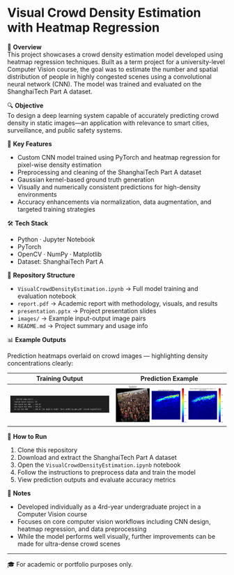# Visual Crowd Density Estimation with Heatmap Regression


📌 **Overview**  
This project showcases a crowd density estimation model developed using heatmap regression techniques. Built as a term project for a university-level Computer Vision course, the goal was to estimate the number and spatial distribution of people in highly congested scenes using a convolutional neural network (CNN). The model was trained and evaluated on the ShanghaiTech Part A dataset.


🔍 **Objective**  
To design a deep learning system capable of accurately predicting crowd density in static images—an application with relevance to smart cities, surveillance, and public safety systems.


🧠 **Key Features**  

- Custom CNN model trained using PyTorch and heatmap regression for pixel-wise density estimation  
- Preprocessing and cleaning of the ShanghaiTech Part A dataset  
- Gaussian kernel-based ground truth generation  
- Visually and numerically consistent predictions for high-density environments  
- Accuracy enhancements via normalization, data augmentation, and targeted training strategies


🛠 **Tech Stack**  

- Python · Jupyter Notebook  
- PyTorch  
- OpenCV · NumPy · Matplotlib  
- Dataset: ShanghaiTech Part A  


📂 **Repository Structure**  

- `VisualCrowdDensityEstimation.ipynb` → Full model training and evaluation notebook  
- `report.pdf` → Academic report with methodology, visuals, and results  
- `presentation.pptx` → Project presentation slides  
- `images/` → Example input-output image pairs  
- `README.md` → Project summary and usage info  


📊 **Example Outputs**

Prediction heatmaps overlaid on crowd images — highlighting density concentrations clearly:

| Training Output | Prediction Example |
|------------------|---------------------|
| ![Training Result](VisualCrowdDensityEstimation/images/output5.png) | ![Prediction Example](VisualCrowdDensityEstimation/images/output8.png) |


🚀 **How to Run**

1. Clone this repository  
2. Download and extract the ShanghaiTech Part A dataset  
3. Open the `VisualCrowdDensityEstimation.ipynb` notebook  
4. Follow the instructions to preprocess data and train the model  
5. View prediction outputs and evaluate accuracy metrics  


📌 **Notes**  

- Developed individually as a 4rd-year undergraduate project in a Computer Vision course  
- Focuses on core computer vision workflows including CNN design, heatmap regression, and data preprocessing  
- While the model performs well visually, further improvements can be made for ultra-dense crowd scenes  

---

🎓 For academic or portfolio purposes only.
